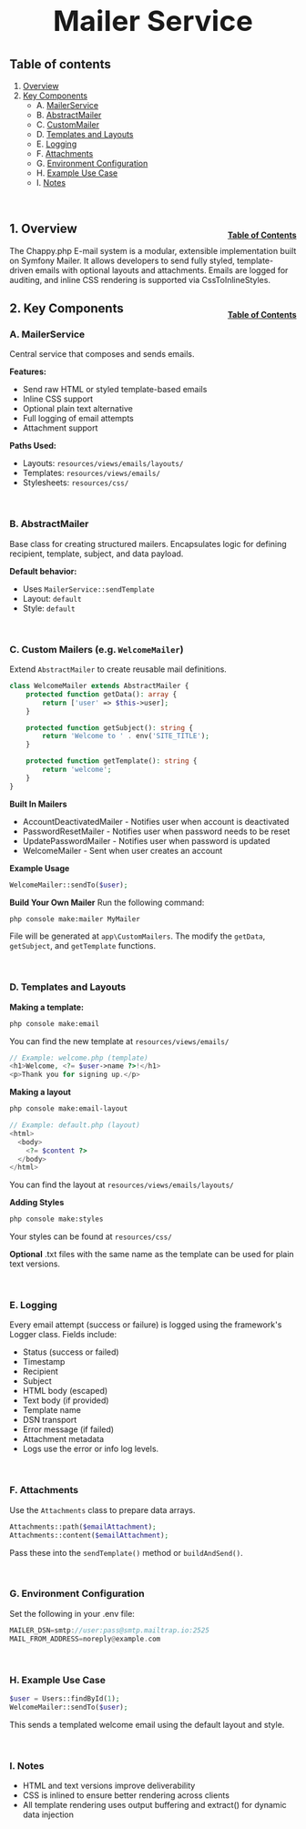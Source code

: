 <h1 style="font-size: 50px; text-align: center;">Mailer Service</h1>

## Table of contents
1. [Overview](#overview)
2. [Key Components](#key-components)
    * A. [MailerService](#mailer-service)
    * B. [AbstractMailer](#abstract-mailer)
    * C. [CustomMailer](#custom-mailers)
    * D. [Templates and Layouts](#templates-and-layouts)
    * E. [Logging](#logging)
    * F. [Attachments](#attachments)
    * G. [Environment Configuration](#environment-configuration)
    * H. [Example Use Case](#example-use-case)
    * I. [Notes](#notes)
<br>

## 1. Overview <a id="overview"></a><span style="float: right; font-size: 14px; padding-top: 15px;">[Table of Contents](#table-of-contents)</span>
The Chappy.php E-mail system is a modular, extensible implementation built on Symfony Mailer. It allows developers to send fully styled, template-driven emails with optional layouts and attachments. Emails are logged for auditing, and inline CSS rendering is supported via CssToInlineStyles.

## 2. Key Components <a id="key-components"></a><span style="float: right; font-size: 14px; padding-top: 15px;">[Table of Contents](#table-of-contents)</span>

### A. MailerService <a id="mailer-service"></a>
Central service that composes and sends emails.

**Features:**
- Send raw HTML or styled template-based emails
- Inline CSS support
- Optional plain text alternative
- Full logging of email attempts
- Attachment support

**Paths Used:**
- Layouts: `resources/views/emails/layouts/`
- Templates: `resources/views/emails/`
- Stylesheets: `resources/css/`

<br>

### B. AbstractMailer <a id="abstract-mailer"></a>
Base class for creating structured mailers. Encapsulates logic for defining recipient, template, subject, and data payload.

**Default behavior:**
- Uses `MailerService::sendTemplate`
- Layout: `default`
- Style: `default`

<br>

### C. Custom Mailers (e.g. `WelcomeMailer`) <a id="custom-mailers"></a>
Extend `AbstractMailer` to create reusable mail definitions.

```php
class WelcomeMailer extends AbstractMailer {
    protected function getData(): array {
        return ['user' => $this->user];
    }

    protected function getSubject(): string {
        return 'Welcome to ' . env('SITE_TITLE');
    }

    protected function getTemplate(): string {
        return 'welcome';
    }
}
```

**Built In Mailers**
- AccountDeactivatedMailer - Notifies user when account is deactivated
- PasswordResetMailer - Notifies user when password needs to be reset
- UpdatePasswordMailer - Notifies user when password is updated
- WelcomeMailer - Sent when user creates an account

**Example Usage**
```php
WelcomeMailer::sendTo($user);
```

**Build Your Own Mailer**
Run the following command:
```sh
php console make:mailer MyMailer
```

File will be generated at `app\CustomMailers`.  The modify the `getData`, `getSubject`, and `getTemplate` functions.

<br>

### D. Templates and Layouts <a id="templates-and-layouts"></a>
**Making a template:**
```sh
php console make:email
```

You can find the new template at `resources/views/emails/`
```php
// Example: welcome.php (template)
<h1>Welcome, <?= $user->name ?>!</h1>
<p>Thank you for signing up.</p>
```

**Making a layout**
```sh
php console make:email-layout
```

```php
// Example: default.php (layout)
<html>
  <body>
    <?= $content ?>
  </body>
</html>
```

You can find the layout at `resources/views/emails/layouts/`

**Adding Styles**
```sh
php console make:styles
```

Your styles can be found at `resources/css/`

**Optional** 
.txt files with the same name as the template can be used for plain text versions.

<br>

### E. Logging <a id="logging"></a>
Every email attempt (success or failure) is logged using the framework's Logger class. Fields include:
- Status (success or failed)
- Timestamp
- Recipient
- Subject
- HTML body (escaped)
- Text body (if provided)
- Template name
- DSN transport
- Error message (if failed)
- Attachment metadata
- Logs use the error or info log levels.

<br>

### F. Attachments <a id="attachments"></a>
Use the `Attachments` class to prepare data arrays.
```php
Attachments::path($emailAttachment);
Attachments::content($emailAttachment);
```

Pass these into the `sendTemplate()` method or `buildAndSend()`.

<br>

### G. Environment Configuration <a id="environment-configuration"></a>
Set the following in your .env file:

```rust
MAILER_DSN=smtp://user:pass@smtp.mailtrap.io:2525
MAIL_FROM_ADDRESS=noreply@example.com
```

<br>

### H. Example Use Case <a id="example-use-case"></a>
```php
$user = Users::findById(1);
WelcomeMailer::sendTo($user);
```

This sends a templated welcome email using the default layout and style.

<br>

### I. Notes <a id="notes"></a>
- HTML and text versions improve deliverability
- CSS is inlined to ensure better rendering across clients
- All template rendering uses output buffering and extract() for dynamic data injection